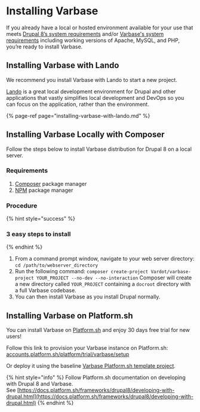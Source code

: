 # Installing Varbase

If you already have a local or hosted environment available for your use that meets [Drupal 8’s system requirements](https://www.drupal.org/requirements) and/or [Varbase's system requirements](requirements.md) including working versions of Apache, MySQL, and PHP, you’re ready to install Varbase.

## Installing Varbase with Lando

We recommend you install Varbase with Lando to start a new project.

[Lando](https://lando.dev/) is a great local development environment for Drupal and other applications that vastly simplifies local development and DevOps so you can focus on the application, rather than the environment.

{% page-ref page="installing-varbase-with-lando.md" %}

## Installing Varbase Locally with Composer

Follow the steps below to install Varbase distribution for Drupal 8 on a local server.

### Requirements

1. [Composer](https://getcomposer.org/doc/00-intro.md) package manager
2. [NPM](https://www.npmjs.com/) package manager

### Procedure

{% hint style="success" %}
### 3 easy steps to install
{% endhint %}

1. From a command prompt window, navigate to your web server directory: `cd /path/to/webserver_directory`  
2. Run the following command: `composer create-project Vardot/varbase-project YOUR_PROJECT --no-dev --no-interaction`  Composer will create a new directory called `YOUR_PROJECT` containing a `docroot` directory with a full Varbase codebase. 
3. You can then install Varbase as you install Drupal normally.

## Installing Varbase on Platform.sh

You can install Varbase on [Platform.sh](https://platform.sh/) and enjoy 30 days free trial for new users!

Follow this link to provision your Varbase instance on Platform.sh: [accounts.platform.sh/platform/trial/varbase/setup](https://accounts.platform.sh/platform/trial/varbase/setup)

Or deploy it using the baseline [Varbase Platform.sh template project](https://github.com/Vardot/platformsh-example-varbase).

{% hint style="info" %}
Follow Platform.sh documentation on developing with Drupal 8 and Varbase.  
See [https://docs.platform.sh/frameworks/drupal8/developing-with-drupal.html](https://docs.platform.sh/frameworks/drupal8/developing-with-drupal.html)
{% endhint %}

